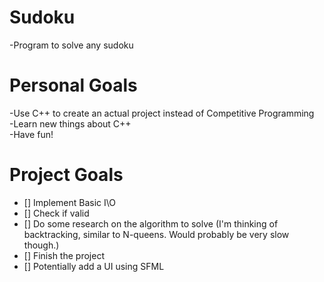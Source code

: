 # Sudoku
-Program to solve any sudoku

# Personal Goals
-Use C++ to create an actual project instead of Competitive Programming<br>
-Learn new things about C++<br>
-Have fun!<br>

# Project Goals
- [] Implement Basic I\O
- [] Check if valid
- [] Do some research on the algorithm to solve (I'm thinking of backtracking, similar to N-queens. Would probably be very slow though.)
- [] Finish the project
- []  Potentially add a UI using SFML